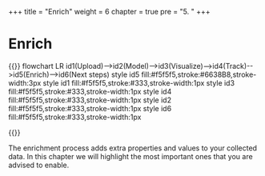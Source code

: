 +++
title = "Enrich"
weight = 6
chapter = true
pre = "5. "
+++

<!-- ### Chapter 5 -->

# Enrich

{{<mermaid>}}
flowchart LR
    id1(Upload)-->id2(Model)-->id3(Visualize)-->id4(Track)-->id5(Enrich)-->id6(Next steps)
    style id5 fill:#f5f5f5,stroke:#6638B8,stroke-width:3px
    style id1 fill:#f5f5f5,stroke:#333,stroke-width:1px
    style id3 fill:#f5f5f5,stroke:#333,stroke-width:1px
    style id4 fill:#f5f5f5,stroke:#333,stroke-width:1px
    style id2 fill:#f5f5f5,stroke:#333,stroke-width:1px
    style id6 fill:#f5f5f5,stroke:#333,stroke-width:1px

{{</mermaid >}}


The enrichment process adds extra properties and values to your collected data. In this chapter we will highlight the most important ones that you are advised to enable.
